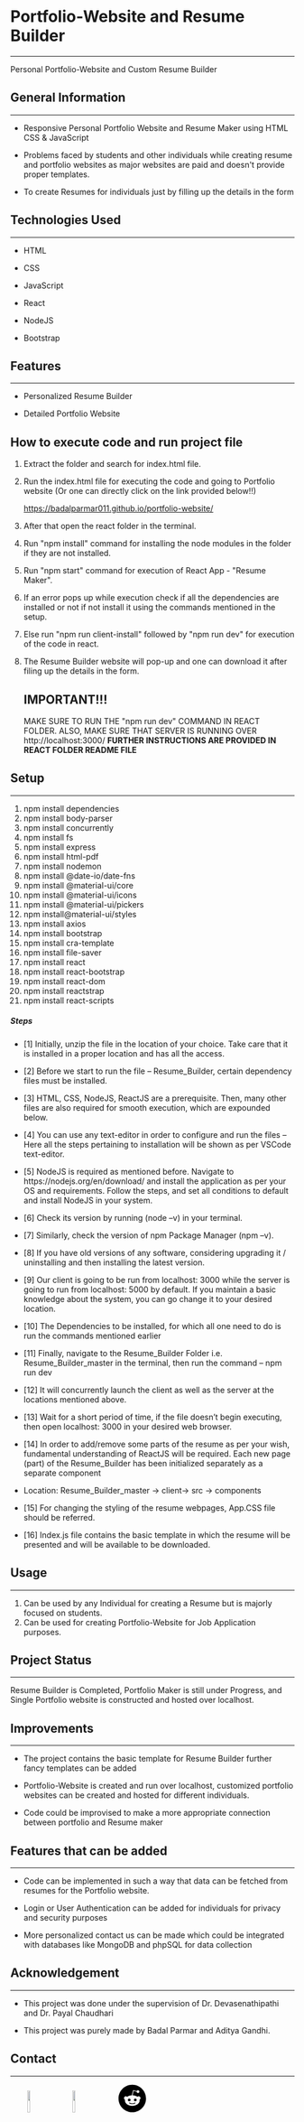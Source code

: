 <h1>Portfolio-Website and Resume Builder</h1>
<hr><p>Personal Portfolio-Website and Custom Resume Builder</p><h2>General Information</h2>
<hr><ul>
<li>Responsive Personal Portfolio Website and Resume Maker using HTML CSS &amp; JavaScript</li>
</ul><ul>
<li>Problems faced by students and other individuals while creating resume and portfolio websites as major websites are paid and doesn't provide proper templates.</li>
</ul><ul>
<li>To create Resumes for individuals just by filling up the details in the form</li>
</ul><h2>Technologies Used</h2>
<hr><ul>
<li>HTML</li>
</ul><ul>
<li>CSS</li>
</ul><ul>
<li>JavaScript</li>
</ul><ul>
<li>React</li>
</ul><ul>
<li>NodeJS</li>
</ul><ul>
<li>Bootstrap</li>
</ul><h2>Features</h2>
<hr><ul>
<li>Personalized Resume Builder</li>
</ul><ul>
<li>Detailed Portfolio Website</li></ul>

<h2>How to execute code and run project file</h2>

1. Extract the folder and search for index.html file.
2. Run the index.html file for executing the code and going to Portfolio website (Or one can directly click on the link provided below!!)

   https://badalparmar011.github.io/portfolio-website/

4. After that open the react folder in the terminal.
5. Run "npm install" command for installing the node modules in the folder if they are not installed.
6. Run "npm start" command for execution of React App - "Resume Maker".
7. If an error pops up while execution check if all the dependencies are installed or not if not install it using the commands mentioned in the setup.
8. Else run "npm run client-install" followed by "npm run dev" for execution of the code in react.
9. The Resume Builder website will pop-up and one can download it after filing up the details in the form.
**<h2>
IMPORTANT!!!**</h2>
MAKE SURE TO RUN THE "npm run dev" COMMAND IN REACT FOLDER. ALSO, MAKE SURE THAT SERVER IS RUNNING OVER http://localhost:3000/
**FURTHER INSTRUCTIONS ARE PROVIDED IN REACT FOLDER README FILE**
<h2>Setup</h2>
<hr><ol>
<li>npm install dependencies</li>
<li>npm install body-parser</li>
<li>npm install concurrently</li>
<li>npm install fs</li>
<li>npm install express</li>
<li>npm install html-pdf</li>
<li>npm install nodemon</li>
<li>npm install @date-io/date-fns</li>
<li>npm install @material-ui/core</li>
<li>npm install @material-ui/icons</li>
<li>npm install @material-ui/pickers</li>
<li>npm install@material-ui/styles</li>
<li>npm install axios</li>
<li>npm install bootstrap</li>
<li>npm install cra-template</li>
<li>npm install file-saver</li>
<li>npm install react</li>
<li>npm install react-bootstrap</li>
<li>npm install react-dom</li>
<li>npm install reactstrap</li>
<li>npm install react-scripts</li>
</ol><h5>Steps</h5><ul>
<li>[1]	Initially, unzip the file in the location of your choice. Take care that it is installed in a proper location and has all the access.</li>
</ul><ul>
<li>[2]	Before we start to run the file – Resume_Builder, certain dependency files must be installed.</li>
</ul><ul>
<li>[3]	HTML, CSS, NodeJS, ReactJS are a prerequisite. Then, many other files are also required for smooth execution, which are expounded below.</li>
</ul><ul>
<li>[4]	You can use any text-editor in order to configure and run the files – Here all the steps pertaining to installation will be shown as per VSCode text-editor.</li>
</ul><ul>
<li>[5]	NodeJS is required as mentioned before. Navigate to https://nodejs.org/en/download/ and install the application as per your OS and requirements. Follow the steps, and set all conditions to default and install NodeJS in your system.</li>
</ul><ul>
<li>[6]	Check its version by running (node –v) in your terminal.</li>
</ul><ul>
<li>[7]	Similarly, check the version of npm Package Manager (npm –v).</li>
</ul><ul>
<li>[8]	If you have old versions of any software, considering upgrading it / uninstalling and then installing the latest version.</li>
</ul><ul>
<li>[9]	Our client is going to be run from localhost: 3000 while the server is going to run from localhost: 5000 by default. If you maintain a basic knowledge about the system, you can go change it to your desired location.</li>
</ul><ul>
<li>[10] The Dependencies to be installed, for which all one need to do is run the commands mentioned earlier</li>
</ul><ul>
<li>[11] Finally, navigate to the Resume_Builder Folder i.e. Resume_Builder_master in the terminal, then run the command – npm run dev</li>
</ul><ul>
<li>[12] It will concurrently launch the client as well as the server at the locations mentioned above.</li>
</ul><ul>
<li>[13] Wait for a short period of time, if the file doesn’t begin executing, then open localhost: 3000 in your desired web browser.</li>
</ul><ul>
<li>[14] In order to add/remove some parts of the resume as per your wish, fundamental understanding of ReactJS will be required. Each new page (part) of the Resume_Builder has been initialized separately as a separate component</li>
</ul><ul>
<li>Location: Resume_Builder_master -&gt; client-&gt; src -&gt; components</li>
</ul><ul>
<li>[15] For changing the styling of the resume webpages, App.CSS file should be referred.</li>
</ul><ul>
<li>[16] Index.js file contains the basic template in which the resume will be presented and will be available to be downloaded.</li>
</ul><h2>Usage</h2>
<hr><ol>
<li>Can be used by any Individual for creating a Resume but is majorly focused on students.</li>
<li>Can be used for creating Portfolio-Website for Job Application purposes.</li>
</ol><h2>Project Status</h2>
<hr><p>Resume Builder is Completed, Portfolio Maker is still under Progress, and Single Portfolio website is constructed and hosted over localhost.</p><h2>Improvements</h2>
<hr><ul>
<li>The project contains the basic template for Resume Builder further fancy templates can be added</li>
</ul><ul>
<li>Portfolio-Website is created and run over localhost, customized portfolio websites can be created and hosted for different individuals.</li>
</ul><ul>
<li>Code could be improvised to make a more appropriate connection between portfolio and Resume maker</li>
</ul><h2>Features that can be added</h2>
<hr><ul>
<li>Code can be implemented in such a way that data can be fetched from resumes for the Portfolio website.</li>
</ul><ul>
<li>Login or User Authentication can be added for individuals for privacy and security purposes</li>
</ul><ul>
<li>More personalized contact us can be made which could be integrated with databases like MongoDB and phpSQL for data collection</li>
</ul><h2>Acknowledgement</h2>
<hr><ul>
<li>This project was done under the supervision of Dr. Devasenathipathi and Dr. Payal Chaudhari</li>
</ul><ul>
<li>This project was purely made by Badal Parmar and Aditya Gandhi.</li>
</ul><h2>Contact</h2>
<hr><p><span style="margin-right: 30px;"></span><a href="https://in.linkedin.com/in/badal-parmar-50563a18b"><img target="_blank" src="https://cdn.jsdelivr.net/gh/devicons/devicon/icons/linkedin/linkedin-original.svg" style="width: 10%;"></a><span style="margin-right: 30px;"></span><a href="https://github.com/BadalParmar011"><img target="_blank" src="https://cdn.jsdelivr.net/gh/devicons/devicon/icons/github/github-original.svg" style="width: 10%;"></a><span style="margin-right: 30px;"></span><a href="https://www.reddit.com/user/badal9129"><svg target="_blank" xmlns="http://www.w3.org/2000/svg" viewBox="0 0 512 512" style="width: 10%;"><path d="M201.5 305.5c-13.8 0-24.9-11.1-24.9-24.6 0-13.8 11.1-24.9 24.9-24.9 13.6 0 24.6 11.1 24.6 24.9 0 13.6-11.1 24.6-24.6 24.6zM504 256c0 137-111 248-248 248S8 393 8 256 119 8 256 8s248 111 248 248zm-132.3-41.2c-9.4 0-17.7 3.9-23.8 10-22.4-15.5-52.6-25.5-86.1-26.6l17.4-78.3 55.4 12.5c0 13.6 11.1 24.6 24.6 24.6 13.8 0 24.9-11.3 24.9-24.9s-11.1-24.9-24.9-24.9c-9.7 0-18 5.8-22.1 13.8l-61.2-13.6c-3-.8-6.1 1.4-6.9 4.4l-19.1 86.4c-33.2 1.4-63.1 11.3-85.5 26.8-6.1-6.4-14.7-10.2-24.1-10.2-34.9 0-46.3 46.9-14.4 62.8-1.1 5-1.7 10.2-1.7 15.5 0 52.6 59.2 95.2 132 95.2 73.1 0 132.3-42.6 132.3-95.2 0-5.3-.6-10.8-1.9-15.8 31.3-16 19.8-62.5-14.9-62.5zM302.8 331c-18.2 18.2-76.1 17.9-93.6 0-2.2-2.2-6.1-2.2-8.3 0-2.5 2.5-2.5 6.4 0 8.6 22.8 22.8 87.3 22.8 110.2 0 2.5-2.2 2.5-6.1 0-8.6-2.2-2.2-6.1-2.2-8.3 0zm7.7-75c-13.6 0-24.6 11.1-24.6 24.9 0 13.6 11.1 24.6 24.6 24.6 13.8 0 24.9-11.1 24.9-24.6 0-13.8-11-24.9-24.9-24.9z"></path></svg></a></p>
